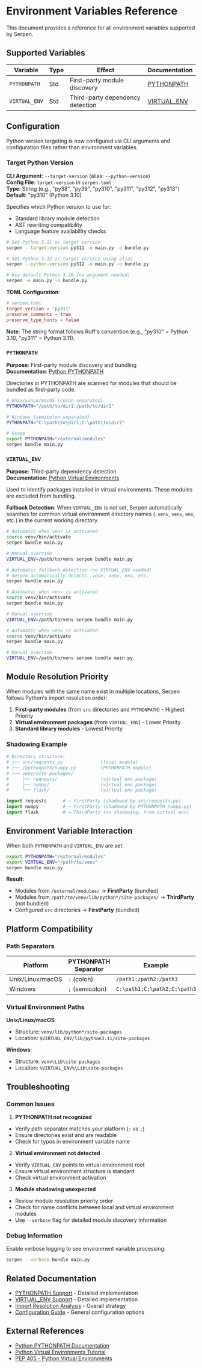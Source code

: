 # Environment Variables Reference

This document provides a reference for all environment variables supported by
Serpen.

## Supported Variables

| Variable      | Type | Effect                           | Documentation                          |
| ------------- | ---- | -------------------------------- | -------------------------------------- |
| `PYTHONPATH`  | Std  | First-party module discovery     | [PYTHONPATH](./pythonpath_support.md)  |
| `VIRTUAL_ENV` | Std  | Third-party dependency detection | [VIRTUAL_ENV](./virtualenv_support.md) |

## Configuration

Python version targeting is now configured via CLI arguments and configuration files rather than environment variables.

### Target Python Version

**CLI Argument**: `--target-version` (alias: `--python-version`)\
**Config File**: `target-version` in `serpen.toml`\
**Type**: String (e.g., "py38", "py39", "py310", "py311", "py312", "py313")\
**Default**: "py310" (Python 3.10)

Specifies which Python version to use for:

- Standard library module detection
- AST rewriting compatibility
- Language feature availability checks

```bash
# Set Python 3.11 as target version
serpen --target-version py311 -e main.py -o bundle.py

# Set Python 3.12 as target version using alias
serpen --python-version py312 -e main.py -o bundle.py

# Use default Python 3.10 (no argument needed)
serpen -e main.py -o bundle.py
```

**TOML Configuration**:

```toml
# serpen.toml
target-version = "py311"
preserve_comments = true
preserve_type_hints = false
```

**Note**: The string format follows Ruff's convention (e.g., "py310" = Python 3.10, "py311" = Python 3.11).

### `PYTHONPATH`

**Purpose**: First-party module discovery and bundling\
**Documentation**: [Python PYTHONPATH][python-pythonpath]

Directories in PYTHONPATH are scanned for modules that should be bundled as
first-party code.

```bash
# Unix/Linux/macOS (colon-separated)
PYTHONPATH="/path/to/dir1:/path/to/dir2"

# Windows (semicolon-separated) 
PYTHONPATH="C:\path\to\dir1;C:\path\to\dir2"

# Usage
export PYTHONPATH="/external/modules"
serpen bundle main.py
```

### `VIRTUAL_ENV`

**Purpose**: Third-party dependency detection\
**Documentation**: [Python Virtual Environments][python-venv]

Used to identify packages installed in virtual environments. These modules are
excluded from bundling.

**Fallback Detection**: When `VIRTUAL_ENV` is not set, Serpen automatically
searches for common virtual environment directory names (`.venv`, `venv`, `env`, etc.)
in the current working directory.

```bash
# Automatic when venv is activated
source venv/bin/activate
serpen bundle main.py

# Manual override
VIRTUAL_ENV=/path/to/venv serpen bundle main.py

# Automatic fallback detection (no VIRTUAL_ENV needed)
# Serpen automatically detects .venv, venv, env, etc.
serpen bundle main.py
```

```bash
# Automatic when venv is activated
source venv/bin/activate
serpen bundle main.py

# Manual override
VIRTUAL_ENV=/path/to/venv serpen bundle main.py
```

```bash
# Automatic when venv is activated
source venv/bin/activate
serpen bundle main.py

# Manual override
VIRTUAL_ENV=/path/to/venv serpen bundle main.py
```

## Module Resolution Priority

When modules with the same name exist in multiple locations, Serpen follows
Python's import resolution order:

1. **First-party modules** (from `src` directories and `PYTHONPATH`) -
   Highest Priority
2. **Virtual environment packages** (from `VIRTUAL_ENV`) - Lower Priority
3. **Standard library modules** - Lowest Priority

### Shadowing Example

```python
# Directory structure:
# ├── src/requests.py              (local module)
# ├── /pythonpath/numpy.py         (PYTHONPATH module)  
# └── venv/site-packages/
#     ├── requests/                (virtual env package)
#     ├── numpy/                   (virtual env package)
#     └── flask/                   (virtual env package)

import requests      # → FirstParty (shadowed by src/requests.py)
import numpy         # → FirstParty (shadowed by PYTHONPATH numpy.py)
import flask         # → ThirdParty (no shadowing, from virtual env)
```

## Environment Variable Interaction

When both `PYTHONPATH` and `VIRTUAL_ENV` are set:

```bash
export PYTHONPATH="/external/modules"
export VIRTUAL_ENV="/path/to/venv"
serpen bundle main.py
```

**Result**:

- Modules from `/external/modules/` → **FirstParty** (bundled)
- Modules from `/path/to/venv/lib/python*/site-packages/` → **ThirdParty**
  (not bundled)
- Configured `src` directories → **FirstParty** (bundled)

## Platform Compatibility

### Path Separators

| Platform         | PYTHONPATH Separator | Example                      |
| ---------------- | -------------------- | ---------------------------- |
| Unix/Linux/macOS | `:` (colon)          | `/path1:/path2:/path3`       |
| Windows          | `;` (semicolon)      | `C:\path1;C:\path2;C:\path3` |

### Virtual Environment Paths

**Unix/Linux/macOS**:

- Structure: `venv/lib/python*/site-packages`
- Location: `$VIRTUAL_ENV/lib/python3.11/site-packages`

**Windows**:

- Structure: `venv\Lib\site-packages`
- Location: `%VIRTUAL_ENV%\Lib\site-packages`

## Troubleshooting

### Common Issues

1. **PYTHONPATH not recognized**

- Verify path separator matches your platform (`:` vs `;`)
- Ensure directories exist and are readable
- Check for typos in environment variable name

2. **Virtual environment not detected**

- Verify `VIRTUAL_ENV` points to virtual environment root
- Ensure virtual environment structure is standard
- Check virtual environment activation

3. **Module shadowing unexpected**

- Review module resolution priority order
- Check for name conflicts between local and virtual environment modules
- Use `--verbose` flag for detailed module discovery information

### Debug Information

Enable verbose logging to see environment variable processing:

```bash
serpen --verbose bundle main.py
```

## Related Documentation

- [PYTHONPATH Support](./pythonpath_support.md) - Detailed implementation
- [VIRTUAL_ENV Support](./virtualenv_support.md) - Detailed implementation
- [Import Resolution Analysis](./serpen_import_resolution_analysis.md) -
  Overall strategy
- [Configuration Guide](../README.md) - General configuration options

## External References

- [Python PYTHONPATH Documentation][python-pythonpath]
- [Python Virtual Environments Tutorial][python-venv]
- [PEP 405 - Python Virtual Environments][pep-405]

[python-pythonpath]: https://docs.python.org/3/using/cmdline.html#envvar-PYTHONPATH
[python-venv]: https://docs.python.org/3/tutorial/venv.html
[pep-405]: https://peps.python.org/pep-0405/
